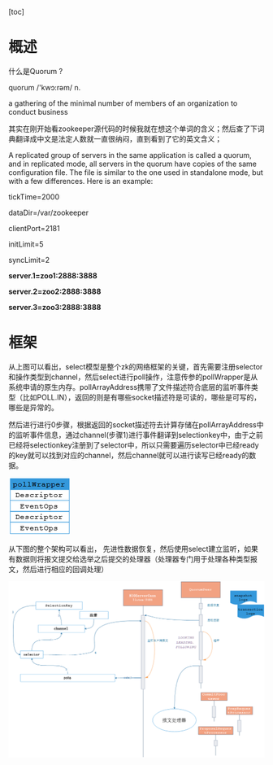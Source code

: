 [toc]

# 概述

什么是Quorum ?

quorum /'kwɔ:rəm/ n.

a gathering of the minimal number of members of an organization to conduct business

 

其实在刚开始看zookeeper源代码的时候我就在想这个单词的含义；然后查了下词典翻译成中文是法定人数就一直很纳闷，直到看到了它的英文含义；

 A replicated group of servers in the same application is called a quorum, and in replicated mode, all servers in the quorum have copies of the same configuration file. The file is similar to the one used in standalone mode, but with a few differences. Here is an example:

 

tickTime=2000

dataDir=/var/zookeeper

clientPort=2181

initLimit=5

syncLimit=2

**server.1=zoo1:2888:3888**

**server.2=zoo2:2888:3888**

**server.3=zoo3:2888:3888**



# 框架



从上图可以看出，select模型是整个zk的网络框架的关键，首先需要注册selector和操作类型到channel，然后select进行poll操作，注意传参的pollWrapper是从系统申请的原生内存。pollArrayAddress携带了文件描述符合底层的监听事件类型（比如POLL.IN），返回的则是有哪些socket描述符是可读的，哪些是可写的，哪些是异常的。

然后进行进行0步骤，根据返回的socket描述符去计算存储在pollArrayAddress中的监听事件信息，通过channel(步骤1)进行事件翻译到selectionkey中，由于之前已经将selectionkey注册到了selector中，所以只需要遍历selector中已经ready的key就可以找到对应的channel，然后channel就可以进行读写已经ready的数据。



![image-20200916230104441](images\image-20200916230104441.png)

从下图的整个架构可以看出，  先进性数据恢复，然后使用select建立监听，如果有数据则将报文提交给选举之后提交的处理器（处理器专门用于处理各种类型报文，然后进行相应的回调处理）



![image-20200916230140116](images\image-20200916230140116.png)

